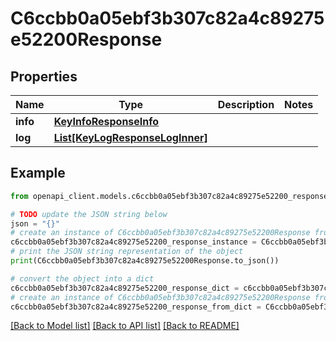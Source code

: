 # C6ccbb0a05ebf3b307c82a4c89275e52200Response


## Properties

Name | Type | Description | Notes
------------ | ------------- | ------------- | -------------
**info** | [**KeyInfoResponseInfo**](KeyInfoResponseInfo.md) |  | 
**log** | [**List[KeyLogResponseLogInner]**](KeyLogResponseLogInner.md) |  | 

## Example

```python
from openapi_client.models.c6ccbb0a05ebf3b307c82a4c89275e52200_response import C6ccbb0a05ebf3b307c82a4c89275e52200Response

# TODO update the JSON string below
json = "{}"
# create an instance of C6ccbb0a05ebf3b307c82a4c89275e52200Response from a JSON string
c6ccbb0a05ebf3b307c82a4c89275e52200_response_instance = C6ccbb0a05ebf3b307c82a4c89275e52200Response.from_json(json)
# print the JSON string representation of the object
print(C6ccbb0a05ebf3b307c82a4c89275e52200Response.to_json())

# convert the object into a dict
c6ccbb0a05ebf3b307c82a4c89275e52200_response_dict = c6ccbb0a05ebf3b307c82a4c89275e52200_response_instance.to_dict()
# create an instance of C6ccbb0a05ebf3b307c82a4c89275e52200Response from a dict
c6ccbb0a05ebf3b307c82a4c89275e52200_response_from_dict = C6ccbb0a05ebf3b307c82a4c89275e52200Response.from_dict(c6ccbb0a05ebf3b307c82a4c89275e52200_response_dict)
```
[[Back to Model list]](../README.md#documentation-for-models) [[Back to API list]](../README.md#documentation-for-api-endpoints) [[Back to README]](../README.md)


